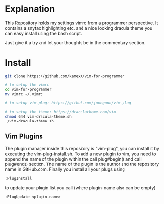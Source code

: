 # Explanation
This Repository holds my settings vimrc from a programmer perspective. It contains a snytax highlighting etc. and a nice looking dracula theme you can easy install using the bash script.

Just give it a try and let your thoughts be in the commentary section.

# Install
``` bash
git clone https://github.com/kamexX/vim-for-programmer

# to setup the vimrc 
cd vim-for-programmer
mv vimrc ~/.vimrc

# to setup vim-plug: https://github.com/junegunn/vim-plug

# to setup the theme: https://draculatheme.com/vim
chmod 644 vim-dracula-theme.sh
./vim-dracula-theme.sh
```

## Vim Plugins
The plugin manager inside this repository is "vim-plug", you can install it by executing the vim-plug-install.sh. To add a new plugin to vim, you need to append the name of the plugin within the call plug#begin() and call plug#end() section. The name of the plugin is the author and the repository name in GitHub.com. Finally you install all your plugs using 
``` vim 
:PlugInstall
```
to update your plugin list you call (where plugin-name also can be empty)
``` vim 
:PlugUpdate <plugin-name>
```
